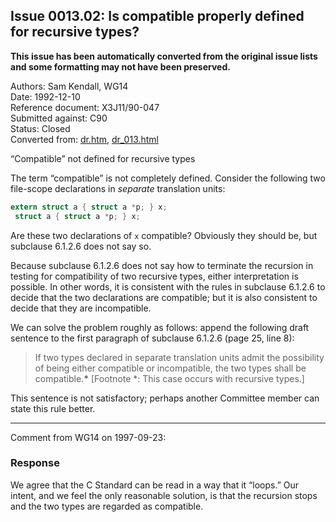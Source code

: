 ## Issue 0013.02: Is compatible properly defined for recursive types?

**This issue has been automatically converted from the original issue lists and some formatting may not have been preserved.**

Authors: Sam Kendall, WG14  
Date: 1992-12-10  
Reference document: X3J11/90-047  
Submitted against: C90  
Status: Closed  
Converted from: [dr.htm](https://www.open-std.org/jtc1/sc22/wg14/www/docs/dr.htm), [dr_013.html](https://www.open-std.org/jtc1/sc22/wg14/www/docs/dr_013.html)

“Compatible” not defined for recursive types

The term “compatible” is not completely defined. Consider the following two
file-scope declarations in *separate* translation units:

```c
extern struct a { struct a *p; } x;
 struct a { struct a *p; } x;
```

Are these two declarations of `x` compatible? Obviously they should be, but
subclause 6.1.2.6 does not say so.

Because subclause 6.1.2.6 does not say how to terminate the recursion in testing
for compatibility of two recursive types, either interpretation is possible. In
other words, it is consistent with the rules in subclause 6.1.2.6 to decide that
the two declarations are compatible; but it is also consistent to decide that
they are incompatible.

We can solve the problem roughly as follows: append the following draft sentence
to the first paragraph of subclause 6.1.2.6 (page 25, line 8):

> If two types declared in separate translation units admit the possibility of
> being either compatible or incompatible, the two types shall be
> compatible.**\*** \[Footnote \*: This case occurs with recursive types.\]

This sentence is not satisfactory; perhaps another Committee member can state
this rule better.

---

Comment from WG14 on 1997-09-23:

### Response

We agree that the C Standard can be read in a way that it “loops.” Our intent,
and we feel the only reasonable solution, is that the recursion stops and the
two types are regarded as compatible.

